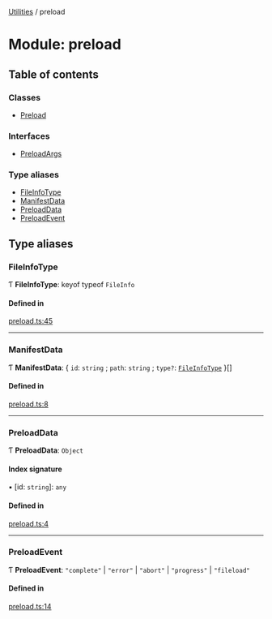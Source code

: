 [Utilities](../README.md) / preload

# Module: preload

## Table of contents

### Classes

- [Preload](../classes/preload.Preload.md)

### Interfaces

- [PreloadArgs](../interfaces/preload.PreloadArgs.md)

### Type aliases

- [FileInfoType](preload.md#fileinfotype)
- [ManifestData](preload.md#manifestdata)
- [PreloadData](preload.md#preloaddata)
- [PreloadEvent](preload.md#preloadevent)

## Type aliases

### FileInfoType

Ƭ **FileInfoType**: keyof typeof `FileInfo`

#### Defined in

[preload.ts:45](https://github.com/noobiept/utilities/blob/03a3e48/source/preload.ts#L45)

___

### ManifestData

Ƭ **ManifestData**: { `id`: `string` ; `path`: `string` ; `type?`: [`FileInfoType`](preload.md#fileinfotype)  }[]

#### Defined in

[preload.ts:8](https://github.com/noobiept/utilities/blob/03a3e48/source/preload.ts#L8)

___

### PreloadData

Ƭ **PreloadData**: `Object`

#### Index signature

▪ [id: `string`]: `any`

#### Defined in

[preload.ts:4](https://github.com/noobiept/utilities/blob/03a3e48/source/preload.ts#L4)

___

### PreloadEvent

Ƭ **PreloadEvent**: ``"complete"`` \| ``"error"`` \| ``"abort"`` \| ``"progress"`` \| ``"fileload"``

#### Defined in

[preload.ts:14](https://github.com/noobiept/utilities/blob/03a3e48/source/preload.ts#L14)
